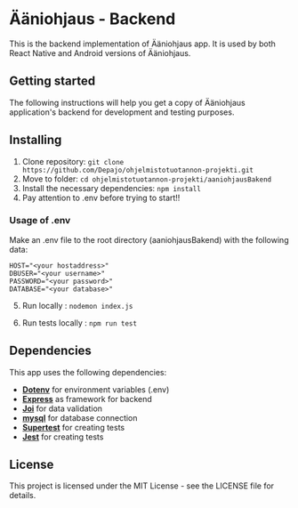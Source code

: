 # Ääniohjaus - Backend

This is the backend implementation of Ääniohjaus app. It is used by both React Native and Android versions of Ääniohjaus.

## Getting started

The following instructions will help you get a copy of Ääniohjaus application's backend for development and testing purposes.

## Installing

1. Clone repository: `git clone https://github.com/Depajo/ohjelmistotuotannon-projekti.git`
2. Move to folder: `cd ohjelmistotuotannon-projekti/aaniohjausBakend`
3. Install the necessary dependencies: `npm install`
4. Pay attention to .env before trying to start!! 
### Usage of .env
Make an .env file to the root directory (aaniohjausBakend) with the following data:
```
HOST="<your hostaddress>"
DBUSER="<your username>"
PASSWORD="<your password>"
DATABASE="<your database>"
```

5. Run locally : 
    `nodemon index.js`

6. Run tests locally : 
    `npm run test`

## Dependencies

This app uses the following dependencies:

- [**Dotenv**](https://www.npmjs.com/package/dotenv) for environment variables (.env)
- [**Express**](https://expressjs.com/) as framework for backend
- [**Joi**](https://joi.dev/api/?v=17.9.1) for data validation
- [**mysql**](https://www.npmjs.com/package/mysql) for database connection
- [**Supertest**](https://www.npmjs.com/package/supertest) for creating tests  
- [**Jest**](https://jestjs.io/) for creating tests  

## License

This project is licensed under the MIT License - see the LICENSE file for details.


